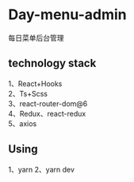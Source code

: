 <!--
 * @Author: liaozheqin
 * @Date: 2023-04-06 13:43:32
 * @LastEditTime: 2024-01-18 10:44:27
 * @LastEditors: liaozheqin
 * @Description: 
 * @FilePath: /Day-menu-admin/README.md
-->
# Day-menu-admin

每日菜单后台管理

## technology stack

1、React+Hooks  
2、Ts+Scss  
3、react-router-dom@6  
4、Redux、react-redux  
5、axios

## Using

1、yarn
2、yarn dev

